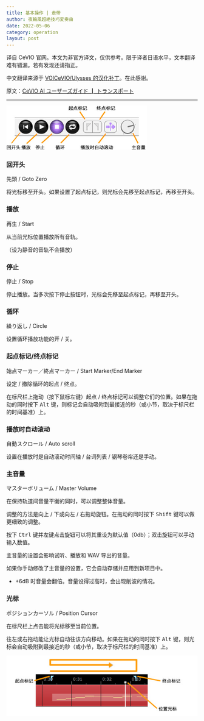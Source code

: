```yaml
---
title: 基本操作 | 走带
author: 夜輪風超絶技巧変奏曲
date: 2022-05-06
category: operation
layout: post
---
```

译自 CeVIO 官网。本文为非官方译文，仅供参考。限于译者日语水平，文本翻译难有错漏。若有发现还请指正。

中文翻译来源于 [VOICeVIO/Ulysses 的汉化补丁](https://github.com/VOICeVIO/CeVIO.CN)。在此感谢。

原文：[CeVIO AI ユーザーズガイド ┃ トランスポート](https://cevio.jp/guide/cevio_ai/operation/transport/)

---

![走带](../assets/images/2.3.1.png)

### 回开头

先頭 / Goto Zero

将光标移至开头。如果设置了起点标记，则光标会先移至起点标记，再移至开头。

### 播放

再生 / Start

从当前光标位置播放所有音轨。

（设为静音的音轨不会播放）

### 停止

停止 / Stop

停止播放。当多次按下停止按钮时，光标会先移至起点标记，再移至开头。

### 循环

繰り返し / Circle

设置循环播放功能的开 / 关。

### 起点标记/终点标记

始点マーカー／終点マーカー / Start Marker/End Marker

设定 / 撤除循环的起点 / 终点。

在标尺栏上拖动（按下鼠标左键）起点 / 终点标记可以调整它们的位置。如果在拖动的同时按下 <kbd>Alt</kbd> 键，则标记会自动吸附到最接近的秒（或小节，取决于标尺栏的时间基准）上。

### 播放时自动滚动

自動スクロール / Auto scroll

设置在播放时是自动滚动时间轴 / 台词列表 / 钢琴卷帘还是手动。

### 主音量

マスターボリューム / Master Volume

在保持轨道间音量平衡的同时，可以调整整体音量。

调整的方法是向上 / 下或向左 / 右拖动旋钮。在拖动的同时按下 <kbd>Shift</kbd> 键可以做更细致的调整。

按下 <kbd>Ctrl</kbd> 键并左键点击旋钮可以将其重设为默认值（0db）；双击旋钮可以手动输入数值。

主音量的设置会影响试听、播放和 WAV 导出的音量。

如果你手动修改了主音量的设置，它会自动存储并应用到新项目中。

* +6dB 时音量会翻倍。音量设得过高时，会出现削波的情况。

### 光标

ポジションカーソル / Position Cursor

在标尺栏上点击能将光标移至当前位置。

往左或右拖动能让光标自动往该方向移动。如果在拖动的同时按下 <kbd>Alt</kbd> 键，则光标会自动吸附到最接近的秒（或小节，取决于标尺栏的时间基准）上。

![光标](../assets/images/2.3.2.png)
